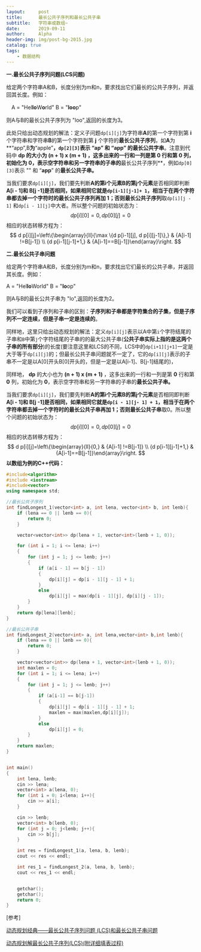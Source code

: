 ```yaml
---
layout:     post
title:      最长公共子序列和最长公共子串
subtitle:   字符串或数组~ 
date:       2019-09-11
author:     Alpha
header-img: img/post-bg-2015.jpg
catalog: true
tags:
    - 数据结构
---
```




**一.最长公共子序列问题(LCS问题)**

给定两个字符串A和B，长度分别为m和n，要求找出它们最长的公共子序列，并返回其长度。例如：

　A = "Hel**lo**W**o**rld"    B = "**loo**p"

则A与B的最长公共子序列为 "loo",返回的长度为3。

此处只给出动态规划的解法：定义子问题`dp[i][j]`为字符串**A**的第一个字符到第 **i** 个字符串和字符串**B**的第一个字符到第 **j** 个字符的**最长公共子序列**，如**A**为**“app”,B**为**“apple”**，`dp[2][3]`**表示 “**ap**” 和 “**app**” 的**最长公共字串**。注意到代码中 **dp 的大小为 **(n + 1) x (m + 1)** ，这多出来的一行和一列是第 **0** 行和第 **0** 列，初始化为 **0**，表示空字符串和另一字符串的子串的**最长公共子序列**，例如`dp[0][3]`表示  "" 和 “**app**” 的**最长公共子串。**

当我们要求`dp[i][j]`，我们要先判断**A的第i个元素B的第j个元素**是否相同即判断**A[i - 1]**和 **B[j -1]**是否相同，如果相同它就是`dp[i-1][j-1]+ 1`，相当于在两个字符串都去掉一个字符时的**最长公共子序列**再加 **1**；否则**最长公共子序列**取`dp[i][j - 1]` 和`dp[i - 1][j]`中大者。所以整个问题的初始状态为：
$$
d p[i][0]=0, d p[0][j]=0
$$
相应的状态转移方程为：
$$
d p[i][j]=\left\{\begin{array}{ll}{\max \{d p[i-1][j], d p[i][j-1]\},} & {A[i-1] !=B[j-1]} \\ {d p[i-1][j-1]+1,} & {A[i-1]==B[j-1]}\end{array}\right.
$$


**二.最长公共子串问题**

给定两个字符串A和B，长度分别为m和n，要求找出它们最长的公共子串，并返回其长度。例如：

A = "Hel**lo**World"       B = "**lo**op"

则A与B的最长公共子串为 "lo",返回的长度为2。

我们可以看到子序列和子串的区别：**子序列和子串都是字符集合的子集，但是子序列不一定连续，但是子串一定是连续的**。

同样地，这里只给出动态规划的解法：定义`dp[i][j]`表示以A中第`i`个字符结尾的子串和`B`中第`j`个字符结尾的子串的的最大公共子串(**公共子串实际上指的是这两个子串的所有部分**)的长度(要注意这里和LCS的不同，LCS中的``dp[i+1][j+1]``一定是大于等于`dp[i][j]`的；但最长公共子串问题就不一定了，它的``dp[i][j]``表示的子串不一定是以A[0]开头B[0]开头的，但是一定是以A[i-1]、B[j-1]结尾的)，

同样地， **dp** 的大小也为 **(n + 1) x (m + 1)** ，这多出来的一行和一列是第 **0** 行和第 **0** 列，初始化为 **0**，表示空字符串和另一字符串的子串的**最长公共子串。**

当我们要求`dp[i][j]`，我们要先判断**A的第i个元素B的第j个元素**是否相同即判断**A[i - 1]**和 **B[j -1]**是否相同，如果相同它就是`dp[i - 1][j- 1] + 1`，相当于在两个字符串都去掉一个字符时的**最长公共子串**再加 **1**；否则**最长公共子串**取0。所以整个问题的初始状态为：
$$
d p[i][0]=0, d p[0][j]=0
$$
相应的状态转移方程为：
$$
d p[i][j]=\left\{\begin{array}{ll}{0,} & {A[i-1] !=B[j-1]} \\ {d p[i-1][j-1]+1,} & {A[i-1]==B[j-1]}\end{array}\right.
$$
**以数组为例的C++代码：**

```C++
#include<algorithm>
#include <iostream>
#include<vector>
using namespace std;

//最长公共子序列
int findLongest_1(vector<int> a, int lena, vector<int> b, int lenb){
	if (lena == 0 || lenb == 0){
		return 0;
	}

	vector<vector<int>> dp(lena + 1, vector<int>(lenb + 1, 0));

	for (int i = 1; i <= lena; i++)
	{
		for (int j = 1; j <= lenb; j++)
		{
			if (a[i - 1] == b[j - 1])
			{
				dp[i][j] = dp[i - 1][j - 1] + 1;
			}
			else
				dp[i][j] = max(dp[i - 1][j], dp[i][j - 1]);
		}
	}
	return dp[lena][lenb];
}

//最长公共子串
int findLongest_2(vector<int> a, int lena,vector<int> b,int lenb){
	if (lena == 0 || lenb == 0){
		return 0;
	}

	vector<vector<int>> dp(lena + 1, vector<int>(lenb + 1, 0));
	int maxlen = 0;
	for (int i = 1; i <= lena; i++)
	{
		for (int j = 1; j <= lenb; j++)
		{
			if (a[i-1] == b[j-1])
			{
				dp[i][j] = dp[i - 1][j - 1] + 1;
				maxlen = max(maxlen,dp[i][j]);
			}
			else
				dp[i][j] = 0;
		}
	}
	return maxlen;
}


int main()
{
	int lena, lenb;
	cin >> lena;
	vector<int> a(lena, 0);
	for (int i = 0; i<lena; i++){
		cin >> a[i];
	}

	cin >> lenb;
	vector<int> b(lenb, 0);
	for (int j = 0; j<lenb; j++){
		cin >> b[j];
	}

	int res = findLongest_1(a, lena, b, lenb);
	cout << res << endl;

	int res_1 = findLongest_2(a, lena, b, lenb);
	cout << res_1 << endl;


	getchar();
	getchar();
	return 0;
}
```



[参考]

[动态规划经典——最长公共子序列问题 (LCS)和最长公共子串问题](https://www.cnblogs.com/wangkundentisy/p/9346376.html)

[动态规划解最长公共子序列(LCS)(附详细填表过程)](https://blog.csdn.net/weixin_40673608/article/details/84262695)

